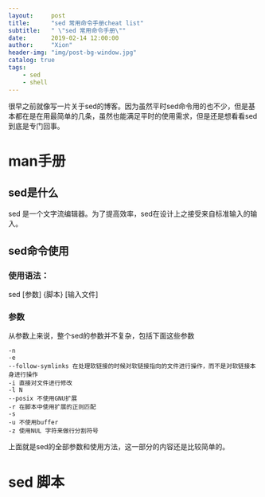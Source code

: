 ```yaml
---
layout:     post
title:      "sed 常用命令手册cheat list"
subtitle:   " \"sed 常用命令手册\""
date:       2019-02-14 12:00:00
author:     "Xion"
header-img: "img/post-bg-window.jpg"
catalog: true
tags:
    - sed
    - shell
---
```

很早之前就像写一片关于sed的博客。因为虽然平时sed命令用的也不少，但是基本都在是在用最简单的几条，虽然也能满足平时的使用需求，但是还是想看看sed到底是专门回事。


# man手册

## sed是什么
sed 是一个文字流编辑器。为了提高效率，sed在设计上之接受来自标准输入的输入。

## sed命令使用

### 使用语法：

sed [参数] {脚本} [输入文件]

### 参数

从参数上来说，整个sed的参数并不复杂，包括下面这些参数
```
-n
-e
--follow-symlinks 在处理软链接的时候对软链接指向的文件进行操作，而不是对软链接本身进行操作
-i 直接对文件进行修改
-l N
--posix 不使用GNU扩展
-r 在脚本中使用扩展的正则匹配
-s
-u 不使用buffer
-z 使用NUL 字符来做行分割符号
```

上面就是sed的全部参数和使用方法，这一部分的内容还是比较简单的。

# sed 脚本
